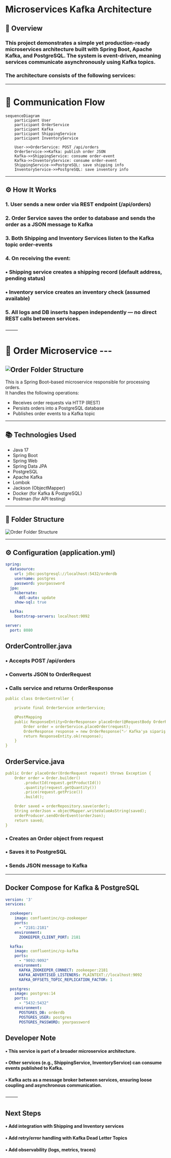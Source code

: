 

# Microservices Kafka Architecture

## 🧩 Overview

### This project demonstrates a simple yet production-ready microservices architecture built with Spring Boot, Apache Kafka, and PostgreSQL. The system is event-driven, meaning services communicate asynchronously using Kafka topics.

### The architecture consists of the following services:
 --- 
# 🔁 Communication Flow

```
sequenceDiagram
    participant User
    participant OrderService
    participant Kafka
    participant ShippingService
    participant InventoryService

    User->>OrderService: POST /api/orders
    OrderService->>Kafka: publish order JSON
    Kafka->>ShippingService: consume order-event
    Kafka->>InventoryService: consume order-event
    ShippingService->>PostgreSQL: save shipping info
    InventoryService->>PostgreSQL: save inventory info
```

--- 
## ⚙️ How It Works
### 1.	User sends a new order via REST endpoint (/api/orders)
### 2.	Order Service saves the order to database and sends the order as a JSON message to Kafka
### 3.	Both Shipping and Inventory Services listen to the Kafka topic order-events
### 4.	On receiving the event:
### •	Shipping service creates a shipping record (default address, pending status)
### •	Inventory service creates an inventory check (assumed available)
### 5.	All logs and DB inserts happen independently — no direct REST calls between services.

⸻








# 🛒 Order Microservice ---
![Order Folder Structure](images/micro.png) 
---

This is a Spring Boot–based microservice responsible for processing orders.  
It handles the following operations:
- Receives order requests via HTTP (REST)
- Persists orders into a PostgreSQL database
- Publishes order events to a Kafka topic

---

## 📚 Technologies Used

- Java 17
- Spring Boot
- Spring Web
- Spring Data JPA
- PostgreSQL
- Apache Kafka
- Lombok
- Jackson (ObjectMapper)
- Docker (for Kafka & PostgreSQL)
- Postman (for API testing)

---

## 📂 Folder Structure 
![Order Folder Structure](images/or1.png)

---

## ⚙️ Configuration (application.yml)

```yaml
spring:
  datasource:
    url: jdbc:postgresql://localhost:5432/orderdb
    username: postgres
    password: yourpassword
  jpa:
    hibernate:
      ddl-auto: update
    show-sql: true

  kafka:
    bootstrap-servers: localhost:9092

server:
  port: 8080 
``` 

## OrderController.java
### •	Accepts POST /api/orders
### •	Converts JSON to OrderRequest
### •	Calls service and returns OrderResponse 

```yaml
public class OrderController {

    private final OrderService orderService;

    @PostMapping
    public ResponseEntity<OrderResponse> placeOrder(@RequestBody OrderRequest request) throws Exception {
        Order order = orderService.placeOrder(request);
        OrderResponse response = new OrderResponse("✅ Kafka'ya sipariş mesajı gönderildi", order);
        return ResponseEntity.ok(response);
    }
}
```
## OrderService.java

```yaml
public Order placeOrder(OrderRequest request) throws Exception {
    Order order = Order.builder()
        .productId(request.getProductId())
        .quantity(request.getQuantity())
        .price(request.getPrice())
        .build();

    Order saved = orderRepository.save(order);
    String orderJson = objectMapper.writeValueAsString(saved);
    orderProducer.sendOrderEvent(orderJson);
    return saved;
}
``` 
### 	•	Creates an Order object from request
### 	•	Saves it to PostgreSQL
### 	•	Sends JSON message to Kafka 

--- 
## Docker Compose for Kafka & PostgreSQL 
```yaml
version: '3'
services:

  zookeeper:
    image: confluentinc/cp-zookeeper
    ports:
      - "2181:2181"
    environment:
      ZOOKEEPER_CLIENT_PORT: 2181

  kafka:
    image: confluentinc/cp-kafka
    ports:
      - "9092:9092"
    environment:
      KAFKA_ZOOKEEPER_CONNECT: zookeeper:2181
      KAFKA_ADVERTISED_LISTENERS: PLAINTEXT://localhost:9092
      KAFKA_OFFSETS_TOPIC_REPLICATION_FACTOR: 1

  postgres:
    image: postgres:14
    ports:
      - "5432:5432"
    environment:
      POSTGRES_DB: orderdb
      POSTGRES_USER: postgres
      POSTGRES_PASSWORD: yourpassword
``` 
## Developer Note
#### •	This service is part of a broader microservice architecture.
#### •	Other services (e.g., ShippingService, InventoryService) can consume events published to Kafka.
#### •	Kafka acts as a message broker between services, ensuring loose coupling and asynchronous communication.

⸻
## Next Steps
#### •	Add integration with Shipping and Inventory services
#### •	Add retry/error handling with Kafka Dead Letter Topics
#### •	Add observability (logs, metrics, traces)